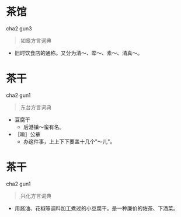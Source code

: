 # 茶馆
cha2 gun3
> 如皋方言词典
- 旧时饮食店的通称。又分为清～、荤～、素～、清真～。

# 茶干
cha2 gun1
> 东台方言词典
- 豆腐干
  - 后港镇～蛮有名。
- ［喻］公章
  - 办这件事，上上下下要盖十几个"～儿"。

# 茶干
cha2 gun1
> 兴化方言词典
- 用酱油、花椒等调料加工煮过的小豆腐干。是一种廉价的佐茶、下酒菜。
